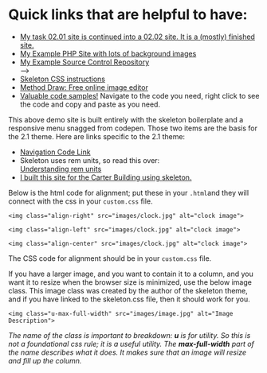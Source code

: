 # Quick links that are helpful to have:

<ul>
	<li><a href="http://studentdemo-lblakej.cloudapps.unc.edu/" target="_blank">My task 02.01 site is continued into a  02.02 site. It is a (mostly) finished site.</a></li>
	<li><a href="http://php-site-lblakej.cloudapps.unc.edu/" target="_blank">My Example PHP Site with lots of background images</a></li>
<!-->	<li><a href="https://sc.unc.edu/lblakej/2017-fall-inls161-website" target="_blank">My Example Source Control Repository</a></li> -->
	<li><a href="http://getskeleton.com/" target="_blank">Skeleton CSS instructions</a></li>
	<li><a href="http://editor.method.ac/" target="_blank">Method Draw: Free online image editor</a></li>
	<li><a href="http://htmlandcssbook.com/code-samples/" target="_blank">Valuable code samples!</a> Navigate to the code you need, right click to see the code and copy and paste as you need.</li>
</ul>

<p>This above demo site is built entirely with the skeleton boilerplate and a responsive menu snagged from codepen. Those two items are the basis for the 2.1 theme. Here are links specific to the 2.1 theme:</p>

<ul>
	<li><a href="https://codepen.io/lisa_c/pen/akjiy">Navigation Code Link</a></li>
	<li>Skeleton uses rem units, so read this over:<br />
	<a href="https://www.sitepoint.com/understanding-and-using-rem-units-in-css/">Understanding rem units</a></li>
        <li><a href="http://thecarterbuilding.com/">I built this site for the Carter Building using skeleton.</a></li>
</ul>


<p>Below is the html code for alignment; put these in your <code>.html</code>and they will connect with the css in your <code>custom.css</code> file.</p>

<div>
<pre>
<code>&lt;img class="align-right" src="images/clock.jpg" alt="clock image"&gt;</code></pre>
</div>

<div>
<pre>
<code>&lt;img class="align-left" src="images/clock.jpg" alt="clock image"&gt;</code></pre>
</div>

<div>
<pre>
<code>&lt;img class="align-center" src="images/clock.jpg" alt="clock image"&gt;</code></pre>
</div>

<p>The CSS code for alignment should be in your <code>custom.css</code> file.</p>

<p>If you have a larger image, and you want to contain it to a column, and you want it to resize when the browser size is minimized, use the below image class. This image class was created by the author of the skeleton theme, and if you have linked to the skeleton.css file, then it should work for you.</p>

<div>
<pre>
<code>&lt;img class="u-max-full-width" src="images/image.jpg" alt="Image Description"&gt;</code></pre>
</div>

<p><i>The name of the class is important to breakdown: <b>u</b> is for utility. So this is not a foundational css rule; it is a useful utility. The <b>max-full-width</b> part of the name describes what it does. It makes sure that an image will resize and fill up the column.</i></p>

